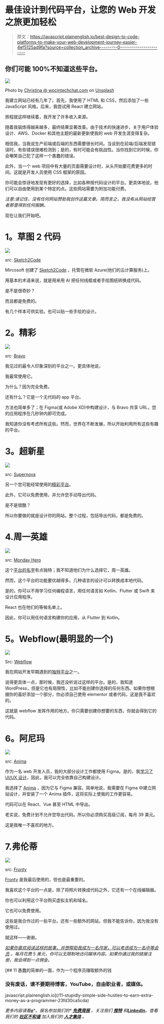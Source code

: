 # 最佳设计到代码平台，让您的 Web 开发之旅更加轻松

> 原文：<https://javascript.plainenglish.io/best-design-to-code-platforms-to-make-your-web-development-journey-easier-4ef5125ad9fa?source=collection_archive---------0----------------------->

## 你们可能 100%不知道这些平台。

![](img/7500b5d8da8b4d72776fea7502dcf99d.png)

Photo by [Christina @ wocintechchat.com](https://unsplash.com/@wocintechchat?utm_source=medium&utm_medium=referral) on [Unsplash](https://unsplash.com?utm_source=medium&utm_medium=referral)

我建立网站已经有几年了。首先，我使用了 HTML 和 CSS，然后添加了一些 JavaScript 风格。后来，我尝试用 React 建立网站。

旅程就这样继续着，我开发了许多收入来源。

随着我锻炼得越来越多，最终结果显著改善。由于技术的快速进步，关于用户体验设计、AWS、Docker 和其他主题的最新更新使我的 web 开发生涯变得复杂。

相信我，当我说生产前端或后端的东西需要很长时间。当谈到在前端/后端发现错误时，有些错误很难检测到；是的，有时可能会有挑战性。当你找到它的时候，你会嘲笑自己犯了这样一个愚蠢的错误。

此外，当一个 web 项目中有大量的页面需要设计时，从头开始要花费更多的时间。这就是开发人员使用 CSS 框架的原因。

你可能会惊讶地发现有更好的选择，比如各种按代码设计的平台。更具体地说，他们可以自由使用到某个特定的点。这些网站需要为附加功能付费。

*注意:请记住，没有任何网站赞助我创作这篇文章。简而言之，我没有从网站经营者那里得到任何报酬。*

现在让我们开始吧。

# **1。草图 2 代码**

![](img/3c004c150a4372eb4c95cb4bc3ab21d6.png)

src: [Sketch2Code](https://sketch2code.azurewebsites.net/)

Mircosoft 创建了 [Sketch2Code](https://sketch2code.azurewebsites.net/) ，托管在微软 Azure(他们的云计算服务)上。

用基本的术语来说，就是用来用 AI 把任何线框或者手绘图纸转换成代码。

是不是很奇妙？

而且都是免费的。

有几个样本可供实验。也可以贴一些手绘的设计。

# **2。精彩**

![](img/2ac6c7b27c9a9192b7a93effd0346b9a.png)

src: [Bravo](https://www.bravostudio.app/)

我见过的最令人印象深刻的平台之一。更具体地说，

我最常使用它。

为什么？因为完全免费。

还有什么？它是一个无代码的 app 平台。

方法也简单多了；在 Figma(或 Adobe XD)中构建设计，与 Bravo 共享 URL，您的应用程序在几秒钟内即可完成。

我知道你没有考虑所有这些。然而，世界在不断发展，所以开始利用所有这些有趣的平台。

# **3。超新星**

![](img/547ac9109c527cd9b923fa471a6dfbe7.png)

src: [Supernova](https://www.supernova.io/)

另一个您可能经常使用的[精彩平台](https://www.supernova.io/)。

此外，它可以免费使用，并允许您手动导出代码。

是不是很酷？

所以你要做的就是设计你的网站，整个过程，包括导出代码，都是免费的。

# 4.周一英雄

![](img/eab5f02dfd191e0d4a6107e3a9ad7307.png)

src: [Monday Hero](https://mondayhero.io/)

这个[平台的名字](https://mondayhero.io/)有点独特；我不知道他们为什么选择它，周一英雄。

然而，这个平台的功能要优越得多。几种语言的设计可以转换成本地代码。

是的，你可以不用学习任何编程语言，用任何语言如 Kotlin、Flutter 或 Swift 来设计应用程序。

React 也在他们的等候名单上。

因此，你可以用任何语言构建你的应用，从 Flutter 到 Kotlin。

# **5。Webflow(最明显的一个)**

![](img/5c484f5ec3847743b7a52c70e577317c.png)

Src: [Webflow](https://webflow.com/)

我在网站开发早期遇到的[独特平台](https://webflow.com/)之一。

说得更具体一点，那时候，我还没听说过这样的平台。是的，我知道 WordPress，但是它也有局限性，比如不能创建你选择的任何东西。如果你想根据你的喜好添加一个部分，你必须自己使用 elementor 或者代码，这是我不喜欢的。

这就是 webflow 发挥作用的地方。你只需要创建你想要的东西，你就会得到它的代码。

# **6。阿尼玛**

![](img/ce88fc1169b98e9dc94d4531a91aa917.png)

src: [Anima](https://www.animaapp.com/)

作为一名 web 开发人员，我的大部分设计工作都使用 Figma。是的，我[学习了 UI/UX 设计](/why-am-i-learning-ui-ux-design-after-being-a-web-developer-7627e941ef11)，因此，我可以完全依靠自己构建设计。

我选择了 [Anima](https://www.animaapp.com/) ，因为它与 Figma 兼容。简单地说，我需要在 Figma 中建立网站设计，并安装了一个 Anima 插件，这将实际上使我的工作更容易。

代码可以在 React、Vue 甚至 HTML 中导出。

老实说，免费计划不允许您导出代码。所以你必须购买高级订阅，每月 39 美元。

这是我唯一不喜欢的地方。

# 7.弗伦蒂

![](img/5396ac3f83be24a4c5c32ef33a5d4d1a.png)

src: [Fronty](https://fronty.com/)

[Fronty](https://fronty.com/) 是我最后使用的，但也是最重要的。

我喜欢这个平台的一点是，除了将照片转换成代码之外，它还有一个在线编辑器。

你也可以利用这个平台购买虚拟主机和域名。

它也可以免费使用。

这些是我合作过的一些平台。还有一些额外的网站，但我不能告诉你，因为我没有使用过。

就这样——谢谢。

[*如果你喜欢阅读这样的故事，并想帮助我成为一名作家，可以考虑成为一名中等会员*](https://nitinfab.medium.com/membership) *。每月花费 5 美元，你可以无限制地访问媒体内容。如果你通过我的链接注册，我会得到一点佣金。*

[](/11-stupidly-simple-side-hustles-to-earn-extra-money-as-a-programmer-23fd30ca5cda) [## 11 愚蠢的简单的一面，作为一个程序员赚取额外的钱

### 没有废话，请不要期待博客，YouTube，自由职业者，或媒体。

javascript.plainenglish.io](/11-stupidly-simple-side-hustles-to-earn-extra-money-as-a-programmer-23fd30ca5cda) 

*更多内容请看*[***o***](https://plainenglish.io/)**。报名参加我们的* [***免费周报***](http://newsletter.plainenglish.io/) *。关注我们* [***推特***](https://twitter.com/inPlainEngHQ) *和*[***LinkedIn***](https://www.linkedin.com/company/inplainenglish/)*。查看我们的* [***社区不和谐***](https://discord.gg/GtDtUAvyhW) *加入我们的* [***人才集体***](https://inplainenglish.pallet.com/talent/welcome) *。**